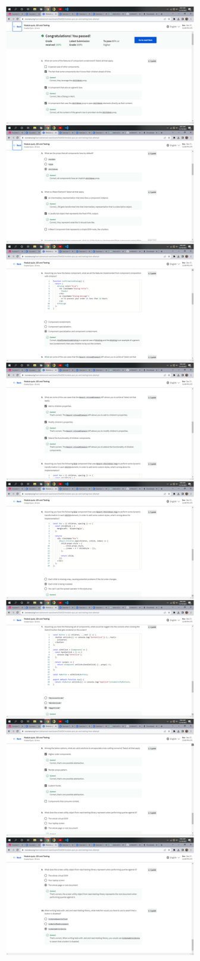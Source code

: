 ![](./Screenshot%20(40).png)
![](./Screenshot%20(41).png)
![](./Screenshot%20(42).png)
![](./Screenshot%20(43).png)
![](./Screenshot%20(44).png)
![](./Screenshot%20(45).png)
![](./Screenshot%20(46).png)
![](./Screenshot%20(47).png)